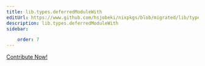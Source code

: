 ```yaml
---
title: lib.types.deferredModuleWith
editUrl: https://www.github.com/hsjobeki/nixpkgs/blob/migrated/lib/types.nix#L661C26
description: lib.types.deferredModuleWith
sidebar:

    order: 7
---
```


<a href="https://www.github.com/hsjobeki/nixpkgs/blob/migrated/lib/types.nix#L661C26">Contribute Now!</a>



